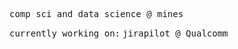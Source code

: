 <samp>comp sci and data science @ mines</samp>

<samp>currently working on:</samp>
<samp>
  jirapilot @ Qualcomm
</samp>
